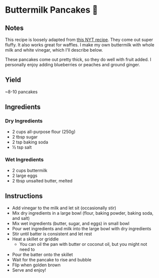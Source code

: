 # Buttermilk Pancakes 🥞

## Notes

This recipe is loosely adapted from [this NYT recipe](https://cooking.nytimes.com/recipes/1018180-perfect-buttermilk-pancakes). They come out super fluffy. It also works great for waffles. I make my own buttermilk with whole milk and white vinegar, which I'll describe below.

These pancakes come out pretty thick, so they do well with fruit added. I personally enjoy adding blueberries or peaches and ground ginger.

## Yield

~8-10 pancakes

## Ingredients

### Dry Ingredients

* 2 cups all-purpose flour (250g)
* 2 tbsp sugar
* 2 tsp baking soda
* ½ tsp salt

### Wet Ingredients

* 2 cups buttermilk
* 2 large eggs
* 2 tbsp unsalted butter, melted

## Instructions

* Add vinegar to the milk and let sit (occasionally stir)
* Mix dry ingredients in a large bowl (flour, baking powder, baking soda, and salt)
* Mix wet ingredients (butter, sugar, and eggs) in small bowl
* Pour wet ingredients and milk into the large bowl with dry ingredients
* Stir until batter is consistent and let rest
* Heat a skillet or griddle
  * You can oil the pan with butter or coconut oil, but you might not need to
* Pour the batter onto the skillet
* Wait for the pancake to rise and bubble
* Flip when golden brown
* Serve and enjoy!
